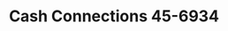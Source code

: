 ---
f_zip-code: 97045
f_state-code: OR
title: Cash Connections 45-6934
f_phone: 503-650-7666
f_city-only: Oregon City
f_address: 1900 Mcloughlin Boulevard Oregon City
f_location-unique-id: '6934'
slug: cash-connections-45-6934
updated-on: '2024-05-30T13:46:58.046Z'
created-on: '2024-05-30T13:36:59.803Z'
published-on: '2024-05-30T13:54:32.469Z'
f_city-state: cms/city/oregon-city-or.md
f_company: cms/company/cash-connections-45.md
f_state: cms/state/oregon.md
layout: '[payday-loan].html'
tags: payday-loan
---
